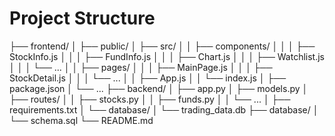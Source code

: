 # Project Structure

├── frontend/
│   ├── public/
│   ├── src/
│   │   ├── components/
│   │   │   ├── StockInfo.js
│   │   │   ├── FundInfo.js
│   │   │   ├── Chart.js
│   │   │   ├── Watchlist.js
│   │   │   └── ...
│   │   ├── pages/
│   │   │   ├── MainPage.js
│   │   │   ├── StockDetail.js
│   │   │   └── ...
│   │   ├── App.js
│   │   └── index.js
│   ├── package.json
│   └── ...
├── backend/
│   ├── app.py
│   ├── models.py
│   ├── routes/
│   │   ├── stocks.py
│   │   ├── funds.py
│   │   └── ...
│   ├── requirements.txt
│   └── database/
│       └── trading_data.db
├── database/
│   └── schema.sql
└── README.md
